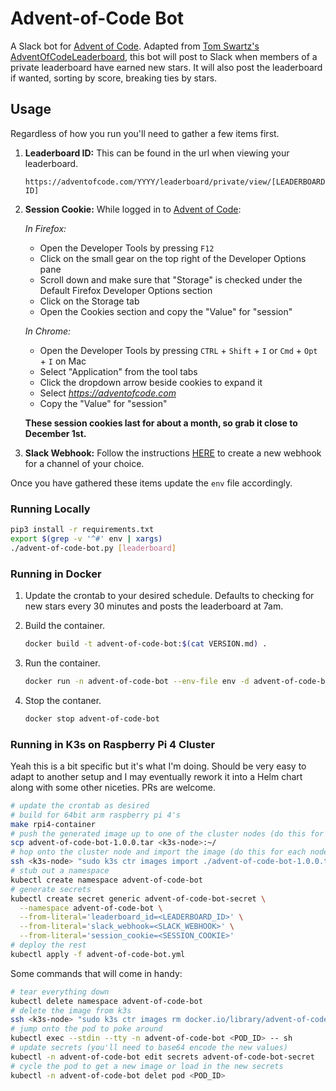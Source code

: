 Advent-of-Code Bot
==================

A Slack bot for [Advent of Code](https://adventofcode.com). Adapted from [Tom Swartz's AdventOfCodeLeaderboard](https://github.com/tomswartz07/AdventOfCodeLeaderboard), this bot will post to Slack when members of a private leaderboard have earned new stars. It will also post the leaderboard if wanted, sorting by score, breaking ties by stars.

Usage
-----

Regardless of how you run you'll need to gather a few items first.

1. __Leaderboard ID:__ This can be found in the url when viewing your leaderboard.

    ```text
    https://adventofcode.com/YYYY/leaderboard/private/view/[LEADERBOARD ID]
    ```

2. __Session Cookie:__ While logged in to [Advent of Code](https://adventofcode.com):

    _In Firefox:_
    - Open the Developer Tools by pressing `F12`
    - Click on the small gear on the top right of the Developer Options pane
    - Scroll down and make sure that "Storage" is checked under the Default Firefox Developer Options section
    - Click on the Storage tab
    - Open the Cookies section and copy the "Value" for "session"

    _In Chrome:_
    - Open the Developer Tools by pressing `CTRL` + `Shift` + `I` or `Cmd` + `Opt` + `I` on Mac
    - Select "Application" from the tool tabs
    - Click the dropdown arrow beside cookies to expand it
    - Select *https://adventofcode.com*
    - Copy the "Value" for "session"

    __These session cookies last for about a month, so grab it close to December 1st.__

3. __Slack Webhook:__ Follow the instructions [HERE](https://slack.com/help/articles/115005265063-Incoming-webhooks-for-Slack) to create a new webhook for a channel of your choice.

Once you have gathered these items update the `env` file accordingly.

### Running Locally

```bash
pip3 install -r requirements.txt
export $(grep -v '^#' env | xargs)
./advent-of-code-bot.py [leaderboard]
```

### Running in Docker

1. Update the crontab to your desired schedule. Defaults to checking for new stars every 30 minutes and posts the leaderboard at 7am.

2. Build the container.

    ```bash
    docker build -t advent-of-code-bot:$(cat VERSION.md) .
    ```

3. Run the container.

    ```bash
    docker run -n advent-of-code-bot --env-file env -d advent-of-code-bot:$(cat VERSION.md)
    ```

4. Stop the contaner.

    ```bash
    docker stop advent-of-code-bot
    ```

### Running in K3s on Raspberry Pi 4 Cluster

Yeah this is a bit specific but it's what I'm doing. Should be very easy to adapt to another setup and I may eventually rework it into a Helm chart along with some other niceties. PRs are welcome.

```bash
# update the crontab as desired
# build for 64bit arm raspberry pi 4's
make rpi4-container
# push the generated image up to one of the cluster nodes (do this for each node...)
scp advent-of-code-bot-1.0.0.tar <k3s-node>:~/
# hop onto the cluster node and import the image (do this for each node...)
ssh <k3s-node> "sudo k3s ctr images import ./advent-of-code-bot-1.0.0.tar"
# stub out a namespace
kubectl create namespace advent-of-code-bot
# generate secrets
kubectl create secret generic advent-of-code-bot-secret \
  --namespace advent-of-code-bot \
  --from-literal='leaderboard_id=<LEADERBOARD_ID>' \
  --from-literal='slack_webhook=<SLACK_WEBHOOK>' \
  --from-literal='session_cookie=<SESSION_COOKIE>'
# deploy the rest
kubectl apply -f advent-of-code-bot.yml
```

Some commands that will come in handy:

```bash
# tear everything down
kubectl delete namespace advent-of-code-bot
# delete the image from k3s
ssh <k3s-node> "sudo k3s ctr images rm docker.io/library/advent-of-code-bot:1.0.0"
# jump onto the pod to poke around
kubectl exec --stdin --tty -n advent-of-code-bot <POD_ID> -- sh
# update secrets (you'll need to base64 encode the new values)
kubectl -n advent-of-code-bot edit secrets advent-of-code-bot-secret
# cycle the pod to get a new image or load in the new secrets
kubectl -n advent-of-code-bot delet pod <POD_ID>
```
